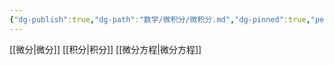 ```yaml
---
{"dg-publish":true,"dg-path":"数学/微积分/微积分.md","dg-pinned":true,"permalink":"/数学/微积分/微积分/","pinned":true,"dgPassFrontmatter":true,"noteIcon":"","created":"2024-04-16T18:58:51.724+08:00","updated":"2024-05-02T14:47:37.084+08:00"}
---
```


[[微分\|微分]]
[[积分\|积分]]
[[微分方程\|微分方程]]


